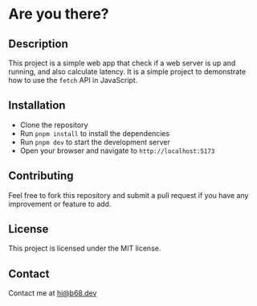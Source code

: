 # Are you there?

## Description

This project is a simple web app that check if a web server is up and running, and also calculate latency. It is a simple project to demonstrate how to use the `fetch` API in JavaScript.

## Installation

- Clone the repository
- Run `pnpm install` to install the dependencies
- Run `pnpm dev` to start the development server
- Open your browser and navigate to `http://localhost:5173`

## Contributing

Feel free to fork this repository and submit a pull request if you have any improvement or feature to add.

## License

This project is licensed under the MIT license.

## Contact

Contact me at [hi@b68.dev](mailto:hi@b68.dev)
